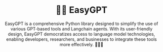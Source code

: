 <h1 align="center">🦜️🔗 EasyGPT</h1>
<div align="center">

EasyGPT is a comprehensive Python library designed to simplify the use of various GPT-based tools and Langchain agents. With its user-friendly design, EasyGPT democratizes access to language model technologies, enabling developers, researchers, and businesses to integrate these tools more effectively. 🚀🔬💼

</div>
